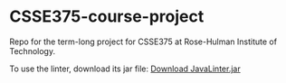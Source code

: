 # CSSE375-course-project
Repo for the term-long project for CSSE375 at Rose-Hulman Institute of Technology.

To use the linter, download its jar file:
[Download JavaLinter.jar](https://raw.githubusercontent.com/rhit-briscoma/CSSE375-course-project/main/JavaLinter.jar)

